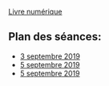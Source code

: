[Livre numérique](https://fr.calameo.com/read/000596729923535cd3427)

## Plan des séances:

* [3 septembre 2019](https://edisondelorgues.github.io/Math/190903)
* [5 septembre 2019](https://edisondelorgues.github.io/Math/190905)
* [5 septembre 2019](https://edisondelorgues.github.io/Math/190910)



